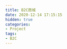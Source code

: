 ```yaml
---
title: B2C商城
date: 2020-12-14 17:15:15
hidden: true
categories: 
- Project
tags: 
- B2C
---
```


## 
